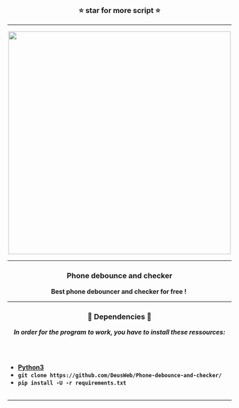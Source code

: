 ### <p align="center">⭐ star for more script ⭐</p>

-----

<p align="center">
<img src="https://mir-s3-cdn-cf.behance.net/project_modules/1400/d85df069351197.5bb290b07eb6b.jpg", width="500", height="500">
</p>

-----

### <p align="center">Phone debounce and checker</p>
<p align="center">
<strong>
Best phone debouncer and checker for free !
<img src="">
</strong>
</p>

-----

### <p align="center">📀 Dependencies 📀</p>

<p align="center"><strong><i>In order for the program to work, you have to install these ressources:</i></strong</p>

<br><br>
* <a href="https://www.python.org/ftp/python/3.9.13/python-3.9.13-amd64.exe">Python3</a>
* `git clone https://github.com/DeusWeb/Phone-debounce-and-checker/`
* `pip install -U -r requirements.txt`
<br><br>

-----
